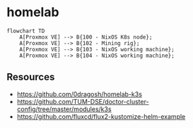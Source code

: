 # homelab

```mermaid
flowchart TD
	A[Proxmox VE] --> B{100 - NixOS K8s node};
	A[Proxmox VE] --> B{102 - Mining rig};
	A[Proxmox VE] --> B{103 - NixOS working machine};
	A[Proxmox VE] --> B{104 - NixOS working machine};
```

## Resources

- https://github.com/0dragosh/homelab-k3s
- https://github.com/TUM-DSE/doctor-cluster-config/tree/master/modules/k3s
- https://github.com/fluxcd/flux2-kustomize-helm-example
